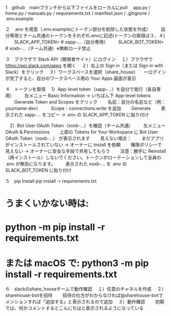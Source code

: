 1　github　mainブランチから以下ファイルをローカルにpull
　app.py / home.py / manuals.py / requirements.txt / manifest.json / .gitignore / .env.example

２　.env を用意（.env.exampleにトークン部分を削除した状態を作成）
　　自分専用とチーム共通のトークンをそれぞれ.envに記述(トークンの取得は３、４)
　　SLACK_APP_TOKEN=   # xapp-...（自分専用）
　　SLACK_BOT_TOKEN=   # xoxb-...（チーム共通）※無断ローテ禁止

３　ブラウザで Slack API（開発者サイト）にログイン
　１）ブラウザで https://api.slack.com/apps を開く
　２）右上の Sign in（または Sign in with Slack）をクリック
　３）ワークスペースを選択（share_house）
　ーログインが完了すると、自分のワークスペース用の Your Apps 画面が表示

４　トークンを取得
　1）App-level token（xapp-…）を自分で発行（各自専用）
　　左メニュー Basic Information → いちばん下 App-level tokens
　　Generate Token and Scopes をクリック
　　名前：自分の名前など（例：yourname-dev）
　　Scope：connections:write を追加
　　Generate
　　表示された xapp-... をコピー → .env の SLACK_APP_TOKEN に貼り付け

　2）Bot User OAuth Token（xoxb-…）を確認（チーム共通）
　　左メニュー OAuth & Permissions
　　上部の Tokens for Your Workspace に Bot User OAuth Token（xoxb-...） が表示されます
　　見えない場合：
　　まだアプリがインストールされていない → オーナーに Install を依頼
　　権限ポリシーで見えない → オーナーに安全な手段で共有してもらう
　　注意：勝手に Reinstall（再インストール）しないでください。トークンがローテーションして全員の .env が無効になります。
　　表示された xoxb-... を .env の SLACK_BOT_TOKEN に貼り付け

５　pip Install
 pip install -r requirements.txt
# うまくいかない時は:
# python -m pip install -r requirements.txt
# または macOS で: python3 -m pip install -r requirements.txt

６　slackのshare_houseチームで動作確認
　１）任意のチャネルを作成
　２）sharehouse-botを招待
　　招待の仕方がわからなければ@sharehouse-botでメンションすれば「追加する」と表示されるので追加
　３）動作確認
　　初期では、何かコメントするとこんにちはと表示されるようになっている

